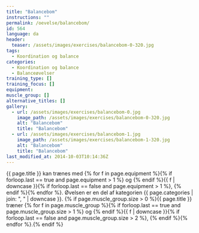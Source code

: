 ```yaml
---
title: "Balancebom"
instructions: ""
permalink: /oevelse/balancebom/
id: 564
language: da
header:
  teaser: /assets/images/exercises/balancebom-0-320.jpg
tags:
  - Koordination og balance
categories:
  - Koordination og balance
  - Balanceøvelser
training_type: []
training_focus: []
equipment:
muscle_group: []
alternative_titles: []
gallery:
  - url: /assets/images/exercises/balancebom-0.jpg
    image_path: /assets/images/exercises/balancebom-0-320.jpg
    alt: "Balancebom"
    title: "Balancebom"
  - url: /assets/images/exercises/balancebom-1.jpg
    image_path: /assets/images/exercises/balancebom-1-320.jpg
    alt: "Balancebom"
    title: "Balancebom"
last_modified_at: 2014-10-03T10:14:36Z
---
```


{{ page.title }} kan trænes med {% for f in page.equipment %}{% if forloop.last == true and page.equipment > 1 %} og {% endif %}{{ f | downcase  }}{% if forloop.last == false and page.equipment > 1 %}, {% endif %}{% endfor %}. Øvelsen er en del af kategorien {{ page.categories | join: ", " | downcase }}. {% if page.muscle_group.size > 0 %}{{ page.title }} træner {% for f in page.muscle_group %}{% if forloop.last == true and page.muscle_group.size > 1 %} og {% endif %}{{ f | downcase }}{% if forloop.last == false and page.muscle_group.size > 2 %}, {% endif %}{% endfor %}.{% endif %}
